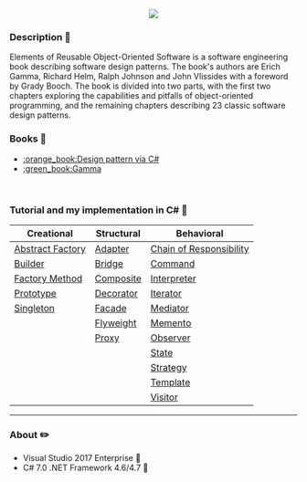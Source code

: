 <p align="center"><img src="http://www.csharptutor.com/Uploads/Originals/design-patterns-in-programming/DisplayImages/3.jpg"></p>


### Description :pushpin:

Elements of Reusable Object-Oriented Software is a software engineering book describing software design patterns. The book's authors are Erich Gamma, Richard Helm, Ralph Johnson and John Vlissides with a foreword by Grady Booch. The book is divided into two parts, with the first two chapters exploring the capabilities and pitfalls of object-oriented programming, and the remaining chapters describing 23 classic software design patterns.

### Books :file_folder:
<ul>
<li><a href="https://drive.google.com/open?id=0By1MH5wlD0LhLTByR3NUclhKbjQ">:orange_book:Design pattern via C#</a>
<li><a href="https://drive.google.com/open?id=0By1MH5wlD0LhS2h6eGJDZlF5d00">:green_book:Gamma</a>
</ul>
<br>

### Tutorial and my implementation in C# :pushpin:

Creational     |  Structural  | Behavioral 
---------------|--------------|-----------|
<a href="https://github.com/VanHakobyan/DesignPatterns/tree/master/Abstract%20Factory">Abstract Factory</a>|	<a href="https://github.com/VanHakobyan/DesignPatterns/tree/master/Adapter">Adapter</a>     |<a href="https://github.com/VanHakobyan/DesignPatterns/tree/master/Chain%20of%20Responsibility">Chain of Responsibility</a>
<a href="https://github.com/VanHakobyan/DesignPatterns/tree/master/Builder">Builder</a>	       |<a href="https://github.com/VanHakobyan/DesignPatterns/tree/master/Bridge">Bridge</a>	      |<a href="https://github.com/VanHakobyan/DesignPatterns/tree/master/Command">Command</a>	
<a href="https://github.com/VanHakobyan/DesignPatterns/edit/master/FactoryMethod">Factory Method</a> |<a href="https://github.com/VanHakobyan/DesignPatterns/tree/master/Composite">Composite</a>	    |<a href="https://github.com/VanHakobyan/DesignPatterns/tree/master/Interpreter">Interpreter</a>	
<a href="https://github.com/VanHakobyan/DesignPatterns/tree/master/Prototype">Prototype</a>     |<a href="https://github.com/VanHakobyan/DesignPatterns/tree/master/Decorator">Decorator</a>	    |<a href="https://github.com/VanHakobyan/DesignPatterns/tree/master/Iterator">Iterator</a>
<a href="https://github.com/VanHakobyan/DesignPatterns/tree/master/Singleton">Singleton</a>      |<a href="https://github.com/VanHakobyan/DesignPatterns/tree/master/Facade">Facade</a>	      |<a href="https://github.com/VanHakobyan/DesignPatterns/tree/master/Mediator">Mediator</a>	
&nbsp;         |<a href="https://github.com/VanHakobyan/DesignPatterns/tree/master/Flyweight">Flyweight</a>	    |<a href="https://github.com/VanHakobyan/DesignPatterns/tree/master/Memento">Memento</a>	
&nbsp;         |<a href="https://github.com/VanHakobyan/DesignPatterns/tree/master/Proxy">Proxy</a>        |<a href="https://github.com/VanHakobyan/DesignPatterns/tree/master/Observer">Observer</a>
&nbsp;         |&nbsp;        |<a href="https://github.com/VanHakobyan/DesignPatterns/tree/master/State">State</a>	
&nbsp;         | &nbsp;       |<a href="https://github.com/VanHakobyan/DesignPatterns/tree/master/Strategy">Strategy</a>	
&nbsp;         |&nbsp;        |<a href="https://github.com/VanHakobyan/DesignPatterns/tree/master/Template">Template</a> 
&nbsp;         |&nbsp;        |<a href="https://github.com/VanHakobyan/DesignPatterns/tree/master/Visitor">Visitor</a>

<hr/>


### About ✏️

* Visual Studio 2017 Enterprise  📕
* C# 7.0 .NET Framework 4.6/4.7 📔









